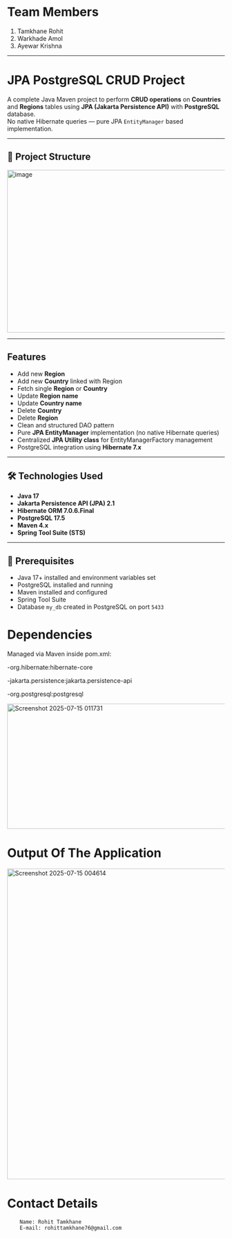 # Team Members
1. Tamkhane Rohit
2. Warkhade Amol
3. Ayewar Krishna
---

# JPA PostgreSQL CRUD Project

A complete Java Maven project to perform **CRUD operations** on **Countries** and **Regions** tables using **JPA (Jakarta Persistence API)** with **PostgreSQL** database.  
No native Hibernate queries — pure JPA `EntityManager` based implementation.

---

## 📂 Project Structure
   <img width="532" height="377" alt="image" src="https://github.com/user-attachments/assets/59020365-05da-484b-b06c-303e119c158a" />



---

##  Features

- Add new **Region**
- Add new **Country** linked with Region
- Fetch single **Region** or **Country**
- Update **Region name**
- Update **Country name**
- Delete **Country**
- Delete **Region**
- Clean and structured DAO pattern
- Pure **JPA EntityManager** implementation (no native Hibernate queries)
- Centralized **JPA Utility class** for EntityManagerFactory management
- PostgreSQL integration using **Hibernate 7.x**

---

## 🛠️ Technologies Used

- **Java 17**
- **Jakarta Persistence API (JPA) 2.1**
- **Hibernate ORM 7.0.6.Final**
- **PostgreSQL 17.5**
- **Maven 4.x**
- **Spring Tool Suite (STS)**

---

## 📑 Prerequisites

- Java 17+ installed and environment variables set  
- PostgreSQL installed and running  
- Maven installed and configured  
- Spring Tool Suite 
- Database `my_db` created in PostgreSQL on port `5433`

# Dependencies
  Managed via Maven inside pom.xml:

-org.hibernate:hibernate-core

-jakarta.persistence:jakarta.persistence-api

-org.postgresql:postgresql

  <img width="647" height="290" alt="Screenshot 2025-07-15 011731" src="https://github.com/user-attachments/assets/823b210b-870a-4f6d-b43f-9249968270ca" />


# Output Of The Application
   <img width="1366" height="720" alt="Screenshot 2025-07-15 004614" src="https://github.com/user-attachments/assets/43bf4362-adf3-4bc9-9a69-1670af49e22d" />


# Contact Details 
        Name: Rohit Tamkhane
        E-mail: rohittamkhane76@gmail.com
